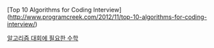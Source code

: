[Top 10 Algorithms for Coding Interview]
(http://www.programcreek.com/2012/11/top-10-algorithms-for-coding-interview/)  

[알고리즘 대회에 필요한 수학](https://algospot.com/wiki/read/%EC%95%8C%EA%B3%A0%EB%A6%AC%EC%A6%98_%EB%8C%80%ED%9A%8C%EC%97%90_%ED%95%84%EC%9A%94%ED%95%9C_%EC%88%98%ED%95%99)
